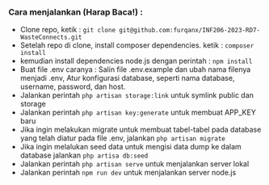 ### Cara menjalankan (Harap Baca!) : 
- Clone repo, ketik : 
`git clone git@github.com:furqanx/INF206-2023-RD7-WasteConnects.git`
- Setelah repo di clone, install composer dependencies. ketik : 
`composer install`
- kemudian install dependencies node.js dengan perintah : `npm install`
- Buat file .env caranya : Salin file .env.example dan ubah nama filenya menjadi .env, Atur konfigurasi database, seperti nama database, username, password, dan host.
- Jalankan perintah `php artisan storage:link` untuk symlink public dan storage
- Jalankan perintah `php artisan key:generate` untuk membuat APP_KEY baru
- Jika ingin melakukan migrate untuk membuat tabel-tabel pada database yang telah diatur pada file .env, jalankan `php artisan migrate`
- Jika ingin melalukan seed data untuk mengisi data dump ke dalam database jalankan `php artisa db:seed`
- Jalankan perintah `php artisan serve` untuk menjalankan server lokal
- Jalankan perintah `npm run dev` untuk menjalankan server node.js
